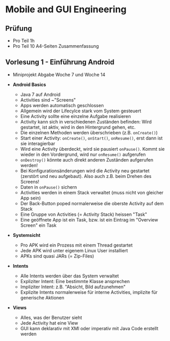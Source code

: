 # Mobile and GUI Engineering

## Prüfung
- Pro Teil 1h
- Pro Teil 10 A4-Seiten Zusammenfassung

## Vorlesung 1 - Einführung Android
- Miniprojekt Abgabe Woche 7 und Woche 14

- **Android Basics**
    - Java 7 auf Android
    - Activities sind ~"Screens"
    - Apps werden automatisch geschlossen
    - Allgemein wird der Lifecylce stark vom System gesteuert
    - Eine Activity sollte eine einzelne Aufgabe realisieren
    - Activity kann sich in verschiedenen Zuständen befinden: Wird gestartet, ist aktiv, wird in den Hintergrund gehen, etc.
    - Die einzelnen Methoden werden überschrieben (z.B. `onCreate()`)
    - Start einer Activity: `onCreate()`, `onStart()`, `onResume()`, erst dann ist sie interagierbar
    - Wird eine Activity überdeckt, wird sie pausiert `onPause()`. Kommt sie wieder in den Vordergrund, wird nur `onResume()` aufgerufen
    - `onDestroy()` könnte auch direkt anderen Zuständen aufgerufen werden!
    - Bei Konfigurationsänderungen wird die Activity neu gestartet (zerstört und neu aufgebaut). Also auch z.B. beim Drehen des Screens!
    - Daten in `onPause()` sichern
    - Activities werden in einem Stack verwaltet (muss nicht von gleicher App sein)
    - Der Back-Button poped normalerweise die oberste Activity auf dem Stack
    - Eine Gruppe von Activities (= Activity Stack) heissen "Task"
    - Eine geöffnete App ist ein Task, bzw. ist ein Eintrag im "Overview Screen" ein Task
- **Systemsicht**
    - Pro APK wird ein Prozess mit einem Thread gestartet
    - Jede APK wird unter eigenem Linux User installiert
    - APKs sind quasi JARs (= Zip-Files) 
- **Intents**
    - Alle Intents werden über das System verwaltet
    - Expliziter Intent: Eine bestimmte Klasse ansprechen
    - Impliziter Intent: z.B. "Absicht, Bild aufzunehmen"
    - Explizite Intents normalerweise für interne Activities, implizite für generische Aktionen
- **Views**
    - Alles, was der Benutzer sieht
    - Jede Activity hat eine View
    - GUI kann deklarativ mit XMl oder imperativ mit Java Code erstellt werden
